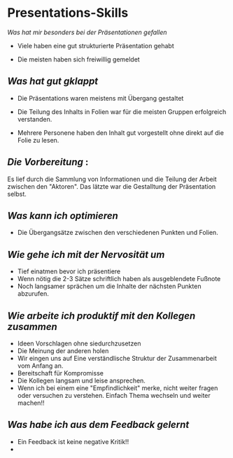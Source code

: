 # **Presentations-Skills**

*Was hat mir besonders bei der Präsentationen gefallen*

- Viele haben eine gut strukturierte Präsentation gehabt

- Die meisten haben sich freiwillig gemeldet 

## *Was hat gut gklappt*
- Die Präsentations waren meistens mit Übergang gestaltet

- Die Teilung des Inhalts in Folien war für die meisten Gruppen erfolgreich verstanden.

- Mehrere Personene haben den Inhalt gut vorgestellt ohne direkt auf die Folie zu lesen.

## *Die Vorbereitung* : 
Es lief durch die Sammlung von Informationen und die Teilung der Arbeit zwischen den "Aktoren". Das lätzte war die Gestalltung der Präsentation selbst.

## *Was kann ich optimieren* 
- Die Übergangsätze zwischen den verschiedenen Punkten und Folien. 
## *Wie gehe ich mit der Nervosität um*

- Tief einatmen bevor ich präsentiere 
- Wenn nötig die 2-3 Sätze schriftlich haben als ausgeblendete Fußnote 
- Noch langsamer sprächen um die Inhalte der nächsten Punkten abzurufen.  
## *Wie arbeite ich produktif mit den Kollegen zusammen*
- Ideen  Vorschlagen ohne siedurchzusetzen
- Die Meinung der anderen holen 
- Wir eingen uns auf Eine verständlische Struktur der Zusammenarbeit vom Anfang an.
- Bereitschaft für Kompromisse 
- Die Kollegen langsam und leise ansprechen.
- Wenn ich bei einem eine "Empfindlichkeit" merke, nicht weiter fragen oder versuchen zu verstehen. Einfach Thema wechseln und weiter machen!!
## *Was habe ich aus dem Feedback gelernt*
- Ein Feedback ist keine negative Kritik!!
- 